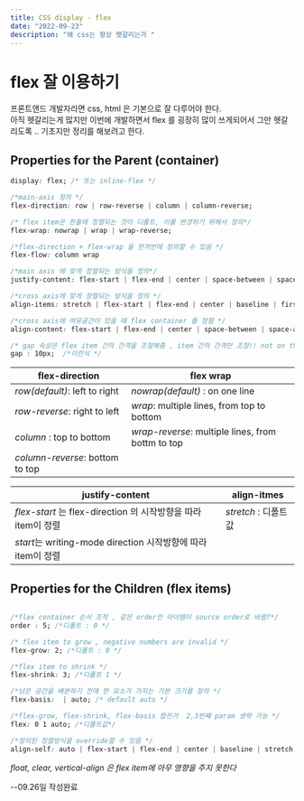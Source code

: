 ```yaml
---
title: CSS display - flex
date: "2022-09-23"
description: "왜 css는 항상 헷갈리는가 "
---
```


# flex 잘 이용하기
프론트앤드 개발자라면 css, html 은 기본으로 잘 다루어야 한다.  
아직 헷갈리는게 많지만 이번에 개발하면서 flex 를 굉장히 많이 쓰게되어서 그만 헷갈리도록 .. 기초지만 정리를 해보려고 한다.

## Properties for the Parent (container)
```css
display: flex; /* 또는 inline-flex */

/*main-axis 정의 */
flex-direction: row | row-reverse | column | column-reverse;

/* flex item은 한줄에 정렬되는 것이 디폴트, 이를 변경하기 위해서 정의*/
flex-wrap: nowrap | wrap | wrap-reverse;

/*flex-direction + flex-wrap 을 한꺼번에 정의할 수 있음 */
flex-flow: column wrap 

/*main axis 에 맞게 정렬되는 방식을 정의*/
justify-content: flex-start | flex-end | center | space-between | space-around | space-evenly |start | end | left | right

/*cross axis에 맞게 정렬되는 방식을 정의 */
align-items: stretch | flex-start | flex-end | center | baseline | first baseline | last baseline | start | end | self-start | self-end 

/*cross axis에 여유공간이 있을 때 flex container 를 정렬 */
align-content: flex-start | flex-end | center | space-between | space-around | space-evenly | stretch | start | end | baseline | first baseline | last baseline

/* gap 속성은 flex item 간의 간격을 조절해줌 , item 간의 간격만 조정!! not on the outer edges */
gap : 10px;  /*이런식 */
```

|flex-direction |flex wrap      |
|-------------- |-------------- |
|*row(default)*: left to right |*nowrap(default)* : on one line |
|*row-reverse*: right to left | *wrap*: multiple lines, from top to bottom|
|*column* : top to bottom |*wrap-reverse*: multiple lines, from bottm to top|
|*column-reverse*: bottom to top |

justify-content |align-itmes |
|--------------|-----------|
*flex-start* 는 flex-direction 의 시작방향을 따라 item이 정렬 | *stretch* : 디폴트 값 
*start*는 writing-mode direction 시작방향에 따라 item이 정렬 |

## Properties for the Children (flex items)

```css

/*flex container 순서 조작 , 같은 order인 아이템이 source order로 바뀜?*/
order : 5; /*디폴트 : 0 */

/* flex item to grow , negative numbers are invalid */
flex-grow: 2; /*디폴트 : 0 */

/*flex item to shrink */
flex-shrink: 3; /*디폴트 1 */

/*남은 공간을 배분하기 전에 한 요소가 가지는 기본 크기를 정의 */
flex-basis:  | auto; /* default auto */

/*flex-grow, flex-shrink, flex-basis 합친거  2,3번쨰 param 생략 가능 */
flex: 0 1 auto; /*디폴트값*/

/*정의된 정렬방식을 override할 수 있음 */
align-self: auto | flex-start | flex-end | center | baseline | stretch;
```
*float, clear, vertical-align 은 flex item에 아무 영향을 주지 못한다*

--09.26일 작성완료 